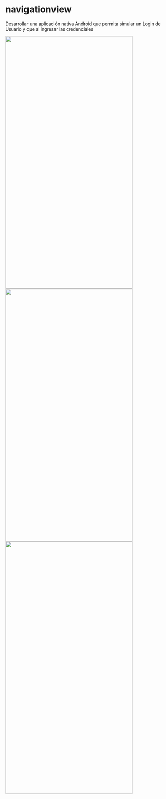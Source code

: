 # navigationview
Desarrollar una aplicación nativa Android que permita simular un Login de Usuario y que al ingresar las credenciales


<img src="https://i.imgur.com/47L435V.png" width="400" height="790">
<img src="https://i.imgur.com/1euaXGz.png" width="400" height="790">
<img src="https://i.imgur.com/IcNvYvp.png" width="400" height="790">
